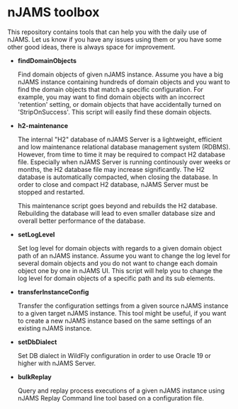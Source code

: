 # nJAMS toolbox
This repository contains tools that can help you with the daily use of nJAMS. Let us know if you have any issues using them or you have some other good ideas, there is always space for improvement.

* **findDomainObjects**

  Find domain objects of given nJAMS instance. Assume you have a big nJAMS instance containing hundreds of domain objects and you want to find the domain objects that match a specific configuration. For example, you may want to find domain objects with an incorrect 'retention' setting, or domain objects that have accidentally turned on 'StripOnSuccess'. This script will easily find these domain objects.

* **h2-maintenance**

  The internal "H2" database of nJAMS Server is a lightweight, efficient and low maintenance relational database management system (RDBMS).
  However, from time to time it may be required to compact H2 database file. Especially when nJAMS Server is running continously over weeks or months, the H2 database file may increase significantly. The H2 database is automatically compacted, when closing the database. In order to close and compact H2 database, nJAMS Server must be stopped and restarted.

  This maintenance script goes beyond and rebuilds the H2 database. Rebuilding the database will lead to even smaller database size and overall better performance of the database.

* **setLogLevel**

  Set log level for domain objects with regards to a given domain object path of an nJAMS instance. Assume you want to change the log level for several domain objects and you do not want to change each domain object one by one in nJAMS UI. This script will help you to change the log level for domain objects of a specific path and its sub elements.

* **transferInstanceConfig**

  Transfer the configuration settings from a given source nJAMS instance to a given target nJAMS instance. This tool might be useful, if you want to create a new nJAMS instance based on the same settings of an existing nJAMS instance.

* **setDbDialect**

  Set DB dialect in WildFly configuration in order to use Oracle 19 or higher with nJAMS Server.

* **bulkReplay**

  Query and replay process executions of a given nJAMS instance using nJAMS Replay Command line tool based on a configuration file.

